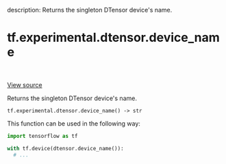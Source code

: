 description: Returns the singleton DTensor device's name.

<div itemscope itemtype="http://developers.google.com/ReferenceObject">
<meta itemprop="name" content="tf.experimental.dtensor.device_name" />
<meta itemprop="path" content="Stable" />
</div>

# tf.experimental.dtensor.device_name

<!-- Insert buttons and diff -->

<table class="tfo-notebook-buttons tfo-api nocontent" align="left">

</table>

<a target="_blank" class="external" href="/code/stable/tensorflow/dtensor/python/api.py">View source</a>



Returns the singleton DTensor device's name.

<pre class="devsite-click-to-copy prettyprint lang-py tfo-signature-link">
<code>tf.experimental.dtensor.device_name() -> str
</code></pre>



<!-- Placeholder for "Used in" -->

This function can be used in the following way:

```python
import tensorflow as tf

with tf.device(dtensor.device_name()):
  # ...
```